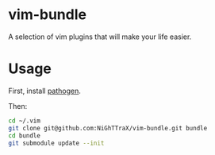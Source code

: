 vim-bundle
==========

A selection of vim plugins that will make your life easier.


Usage
=====

First, install [pathogen](https://github.com/tpope/vim-pathogen#installation).

Then:

```bash
cd ~/.vim
git clone git@github.com:NiGhTTraX/vim-bundle.git bundle
cd bundle
git submodule update --init
```
